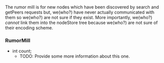 
The rumor mill is for new nodes which have been discovered by search and
getPeers requests but, we(who?) have never actually communicated with them so 
we(who?) are not sure if they exist. More importantly, we(who?) *cannot* link
them into the nodeStore tree because we(who?) are not sure of their encoding
scheme.

### RumorMill

- int count;
  - TODO: Provide some more information about this one.
